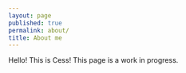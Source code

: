 ```yaml
---
layout: page
published: true
permalink: about/
title: About me
---
```

Hello! This is Cess! This page is a work in progress.
